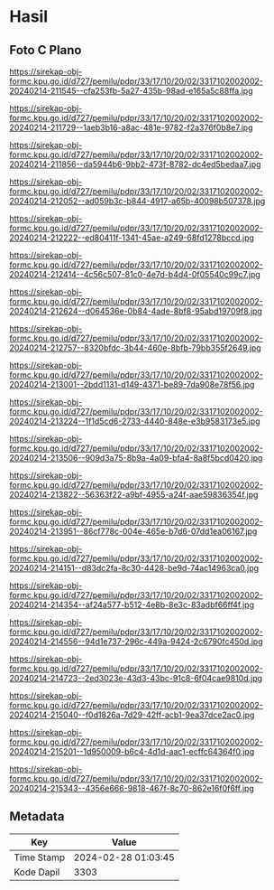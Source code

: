 # Hasil

## Foto C Plano

https://sirekap-obj-formc.kpu.go.id/d727/pemilu/pdpr/33/17/10/20/02/3317102002002-20240214-211545--cfa253fb-5a27-435b-98ad-e165a5c88ffa.jpg

https://sirekap-obj-formc.kpu.go.id/d727/pemilu/pdpr/33/17/10/20/02/3317102002002-20240214-211729--1aeb3b16-a8ac-481e-9782-f2a376f0b8e7.jpg

https://sirekap-obj-formc.kpu.go.id/d727/pemilu/pdpr/33/17/10/20/02/3317102002002-20240214-211856--da5944b6-9bb2-473f-8782-dc4ed5bedaa7.jpg

https://sirekap-obj-formc.kpu.go.id/d727/pemilu/pdpr/33/17/10/20/02/3317102002002-20240214-212052--ad059b3c-b844-4917-a65b-40098b507378.jpg

https://sirekap-obj-formc.kpu.go.id/d727/pemilu/pdpr/33/17/10/20/02/3317102002002-20240214-212222--ed80411f-1341-45ae-a249-68fd1278bccd.jpg

https://sirekap-obj-formc.kpu.go.id/d727/pemilu/pdpr/33/17/10/20/02/3317102002002-20240214-212414--4c56c507-81c0-4e7d-b4d4-0f05540c99c7.jpg

https://sirekap-obj-formc.kpu.go.id/d727/pemilu/pdpr/33/17/10/20/02/3317102002002-20240214-212624--d064536e-0b84-4ade-8bf8-95abd19709f8.jpg

https://sirekap-obj-formc.kpu.go.id/d727/pemilu/pdpr/33/17/10/20/02/3317102002002-20240214-212757--8320bfdc-3b44-460e-8bfb-79bb355f2649.jpg

https://sirekap-obj-formc.kpu.go.id/d727/pemilu/pdpr/33/17/10/20/02/3317102002002-20240214-213001--2bdd1131-d149-4371-be89-7da908e78f56.jpg

https://sirekap-obj-formc.kpu.go.id/d727/pemilu/pdpr/33/17/10/20/02/3317102002002-20240214-213224--1f1d5cd6-2733-4440-848e-e3b9583173e5.jpg

https://sirekap-obj-formc.kpu.go.id/d727/pemilu/pdpr/33/17/10/20/02/3317102002002-20240214-213506--909d3a75-8b9a-4a09-bfa4-8a8f5bcd0420.jpg

https://sirekap-obj-formc.kpu.go.id/d727/pemilu/pdpr/33/17/10/20/02/3317102002002-20240214-213822--56363f22-a9bf-4955-a24f-aae59836354f.jpg

https://sirekap-obj-formc.kpu.go.id/d727/pemilu/pdpr/33/17/10/20/02/3317102002002-20240214-213951--86cf778c-004e-465e-b7d6-07dd1ea06167.jpg

https://sirekap-obj-formc.kpu.go.id/d727/pemilu/pdpr/33/17/10/20/02/3317102002002-20240214-214151--d83dc2fa-8c30-4428-be9d-74ac14963ca0.jpg

https://sirekap-obj-formc.kpu.go.id/d727/pemilu/pdpr/33/17/10/20/02/3317102002002-20240214-214354--af24a577-b512-4e8b-8e3c-83adbf66ff4f.jpg

https://sirekap-obj-formc.kpu.go.id/d727/pemilu/pdpr/33/17/10/20/02/3317102002002-20240214-214556--94d1e737-296c-449a-9424-2c6790fc450d.jpg

https://sirekap-obj-formc.kpu.go.id/d727/pemilu/pdpr/33/17/10/20/02/3317102002002-20240214-214723--2ed3023e-43d3-43bc-91c8-6f04cae9810d.jpg

https://sirekap-obj-formc.kpu.go.id/d727/pemilu/pdpr/33/17/10/20/02/3317102002002-20240214-215040--f0d1826a-7d29-42ff-acb1-9ea37dce2ac0.jpg

https://sirekap-obj-formc.kpu.go.id/d727/pemilu/pdpr/33/17/10/20/02/3317102002002-20240214-215201--1d950009-b6c4-4d1d-aac1-ecffc64364f0.jpg

https://sirekap-obj-formc.kpu.go.id/d727/pemilu/pdpr/33/17/10/20/02/3317102002002-20240214-215343--4356e666-9818-467f-8c70-862e16f0f6ff.jpg


## Metadata

| Key        | Value               |
| ---------- | ------------------- |
| Time Stamp | 2024-02-28 01:03:45 |
| Kode Dapil | 3303                |



